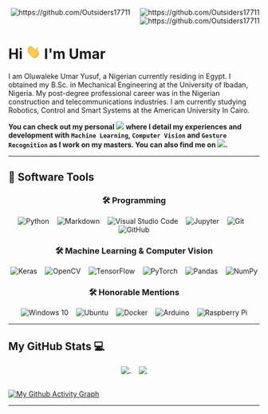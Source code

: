 
<p align="right">
<img src="https://badges.pufler.dev/years/Outsiders17711/?style=for-the-badge&logo=github" alt="https://github.com/Outsiders17711" />
&nbsp;&nbsp;&nbsp;
<img src="https://badges.pufler.dev/repos/Outsiders17711/?style=for-the-badge&logo=github" alt="https://github.com/Outsiders17711" />
&nbsp;&nbsp;&nbsp;
<img src="https://badges.pufler.dev/commits/all/Outsiders17711?style=for-the-badge&logo=github" alt="https://github.com/Outsiders17711" />
</p>


# Hi <img src="https://raw.githubusercontent.com/ABSphreak/ABSphreak/master/gifs/Hi.gif" width="30px"> I'm Umar


I am Oluwaleke Umar Yusuf, a Nigerian currently residing in Egypt. I obtained my B.Sc. in Mechanical Engineering at the University of Ibadan, Nigeria. My post-degree professional career was in the Nigerian construction and telecommunications industries. I am currently studying Robotics, Control and Smart Systems at the American University In Cairo.

**You can check out my personal [![](https://img.shields.io/static/v1?label=GitHub%20Pages&message=Blog&labelColor=2f363d&color=blue&style=flat&logo=github)](https://outsiders17711.github.io/Mein.Platz/) where I detail my experiences and development with `Machine Learning`, `Computer Vision` and `Gesture Recognition` as I work on my masters. You can also find me on [![](https://img.shields.io/badge/Kaggle-20BEFF?style=flat&logo=Kaggle&logoColor=black)](https://www.kaggle.com/outsiders17711).**

<hr>

<h2 align="left"> 🔭 Software Tools</h2>

<h3 align="center"> 🛠 Programming</h3>
<p align="center">
    <img alt="Python" src="https://img.shields.io/badge/python-%2314354C.svg?style=for-the-badge&logo=python&logoColor=white"/>&nbsp;&nbsp;&nbsp;
    <img alt="Markdown" src="https://img.shields.io/badge/markdown-%23000000.svg?style=for-the-badge&logo=markdown&logoColor=white"/>&nbsp;&nbsp;&nbsp;
    <img alt="Visual Studio Code" src="https://img.shields.io/badge/VisualStudioCode-0078d7.svg?style=for-the-badge&logo=visual-studio-code&logoColor=white"/>&nbsp;&nbsp;&nbsp;
    <img alt="Jupyter" src="https://img.shields.io/badge/Jupyter-%23F37626.svg?style=for-the-badge&logo=Jupyter&logoColor=white" />&nbsp;&nbsp;&nbsp;
    <img alt="Git" src="https://img.shields.io/badge/git-%23F05033.svg?style=for-the-badge&logo=git&logoColor=white"/>&nbsp;&nbsp;&nbsp;
    <img alt="GitHub" src="https://img.shields.io/badge/github-%23121011.svg?style=for-the-badge&logo=github&logoColor=white"/>
</p>

<h3 align="center"> 🛠 Machine Learning & Computer Vision</h3>
<p align="center">
    <img alt="Keras" src="https://img.shields.io/badge/Keras-%23D00000.svg?style=for-the-badge&logo=Keras&logoColor=white"/>&nbsp;&nbsp;&nbsp;
    <img alt="OpenCV" src="https://img.shields.io/badge/opencv-%23white.svg?style=for-the-badge&logo=opencv&logoColor=white"/>&nbsp;&nbsp;&nbsp;
    <img alt="TensorFlow" src="https://img.shields.io/badge/TensorFlow-%23FF6F00.svg?style=for-the-badge&logo=TensorFlow&logoColor=white" />&nbsp;&nbsp;&nbsp;
    <img alt="PyTorch" src="https://img.shields.io/badge/PyTorch-%23EE4C2C.svg?style=for-the-badge&logo=PyTorch&logoColor=white" />&nbsp;&nbsp;&nbsp;
    <img alt="Pandas" src="https://img.shields.io/badge/pandas-%23150458.svg?style=for-the-badge&logo=pandas&logoColor=white" />&nbsp;&nbsp;&nbsp;
    <img alt="NumPy" src="https://img.shields.io/badge/numpy-%23013243.svg?style=for-the-badge&logo=numpy&logoColor=white" />
</p>

<h3 align="center"> 🛠 Honorable Mentions</h3>
<p align="center">
    <img alt="Windows 10" src="https://img.shields.io/badge/Windows-0078D6?style=for-the-badge&logo=windows&logoColor=white" />&nbsp;&nbsp;&nbsp;
    <img alt="Ubuntu" src="https://img.shields.io/badge/Ubuntu-E95420?style=for-the-badge&logo=ubuntu&logoColor=white" />&nbsp;&nbsp;&nbsp;
    <img alt="Docker" src="https://img.shields.io/badge/docker-%230db7ed.svg?style=for-the-badge&logo=docker&logoColor=white"/>&nbsp;&nbsp;&nbsp;
    <img alt="Arduino" src="https://img.shields.io/badge/-Arduino-00979D?style=for-the-badge&logo=Arduino&logoColor=white"/>&nbsp;&nbsp;&nbsp;
    <img alt="Raspberry Pi" src="https://img.shields.io/badge/-RaspberryPi-C51A4A?style=for-the-badge&logo=Raspberry-Pi"/>
</p>

<hr>

## My GitHub Stats 💻

<div align="center">
<a href="https://github.com/Outsiders17711">
  <img align="center" src="https://github-readme-stats.vercel.app/api?username=Outsiders17711&theme=dark&show_icons=true" />
</a>&nbsp;&nbsp;&nbsp;
<a href="https://github.com/Outsiders17711">
  <img align="center" src="https://github-readme-stats.vercel.app/api/top-langs/?username=Outsiders17711&l&hide=shell,css,javascript,smarty,ruby,makefile,dockerfile&theme=dracula&show_icons=true" />
</a>
</div>

<br>

[![My Github Activity Graph](https://activity-graph.herokuapp.com/graph?username=Outsiders17711&theme=github)](https://github.com/Outsiders17711)

<hr>
